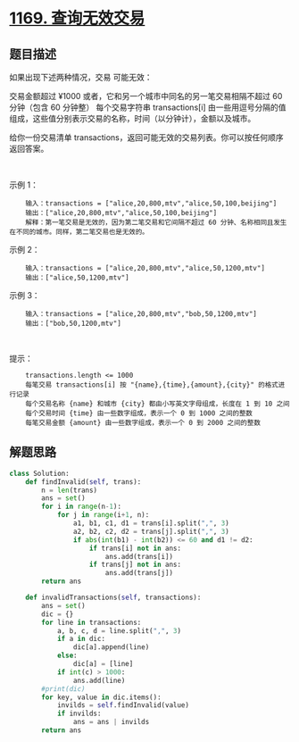 # [1169. 查询无效交易](https://leetcode-cn.com/problems/invalid-transactions/)

## 题目描述

如果出现下述两种情况，交易 可能无效：

交易金额超过 ¥1000
或者，它和另一个城市中同名的另一笔交易相隔不超过 60 分钟（包含 60 分钟整）
每个交易字符串 transactions[i] 由一些用逗号分隔的值组成，这些值分别表示交易的名称，时间（以分钟计），金额以及城市。

给你一份交易清单 transactions，返回可能无效的交易列表。你可以按任何顺序返回答案。

 

示例 1：

        输入：transactions = ["alice,20,800,mtv","alice,50,100,beijing"]
        输出：["alice,20,800,mtv","alice,50,100,beijing"]
        解释：第一笔交易是无效的，因为第二笔交易和它间隔不超过 60 分钟、名称相同且发生在不同的城市。同样，第二笔交易也是无效的。

示例 2：

        输入：transactions = ["alice,20,800,mtv","alice,50,1200,mtv"]
        输出：["alice,50,1200,mtv"]

示例 3：

        输入：transactions = ["alice,20,800,mtv","bob,50,1200,mtv"]
        输出：["bob,50,1200,mtv"]
 

提示：

        transactions.length <= 1000
        每笔交易 transactions[i] 按 "{name},{time},{amount},{city}" 的格式进行记录
        每个交易名称 {name} 和城市 {city} 都由小写英文字母组成，长度在 1 到 10 之间
        每个交易时间 {time} 由一些数字组成，表示一个 0 到 1000 之间的整数
        每笔交易金额 {amount} 由一些数字组成，表示一个 0 到 2000 之间的整数

## 解题思路

```python
class Solution:
    def findInvalid(self, trans):
        n = len(trans)
        ans = set()
        for i in range(n-1):
            for j in range(i+1, n):
                a1, b1, c1, d1 = trans[i].split(",", 3)
                a2, b2, c2, d2 = trans[j].split(",", 3)
                if abs(int(b1) - int(b2)) <= 60 and d1 != d2:
                    if trans[i] not in ans:
                        ans.add(trans[i])
                    if trans[j] not in ans:
                        ans.add(trans[j])
        return ans

    def invalidTransactions(self, transactions):
        ans = set()
        dic = {}
        for line in transactions:
            a, b, c, d = line.split(",", 3)
            if a in dic:
                dic[a].append(line)
            else:
                dic[a] = [line]
            if int(c) > 1000:
                ans.add(line)
        #print(dic)
        for key, value in dic.items():
            invilds = self.findInvalid(value)
            if invilds:
                ans = ans | invilds 
        return ans
```